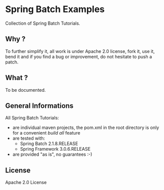 # Spring Batch Examples

Collection of Spring Batch Tutorials.

## Why ?

To further simplify it, all work is under Apache 2.0 license, fork it, use it, bend it and if you find a bug or improvement, do not hesitate to push a patch.

## What ?

To be documented.

## General Informations

All Spring Batch Tutorials:

* are individual maven projects, the pom.xml in the root directory is only for a convenient _build all_ feature
* are tested with:
  * Spring Batch 2.1.8.RELEASE
  * Spring Framework 3.0.6.RELEASE
* are provided "as is", no guarantees :-)

## License

Apache 2.0 License
